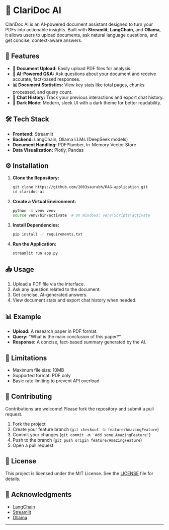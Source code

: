 
# 📘 ClariDoc AI

ClariDoc AI is an AI-powered document assistant designed to turn your PDFs into actionable insights. Built with **Streamlit**, **LangChain**, and **Ollama**, it allows users to upload documents, ask natural language questions, and get concise, context-aware answers.

## 🚀 Features

- **📄 Document Upload:** Easily upload PDF files for analysis.
- **🤖 AI-Powered Q&A:** Ask questions about your document and receive accurate, fact-based responses.
- **📊 Document Statistics:** View key stats like total pages, chunks processed, and query count.
- **💬 Chat History:** Track your previous interactions and export chat history.
- **🌙 Dark Mode:** Modern, sleek UI with a dark theme for better readability.

## 🛠️ Tech Stack

- **Frontend:** Streamlit
- **Backend:** LangChain, Ollama LLMs (DeepSeek models)
- **Document Handling:** PDFPlumber, In-Memory Vector Store
- **Data Visualization:** Plotly, Pandas

## ⚙️ Installation

1. **Clone the Repository:**  
   ```bash
   git clone https://github.com/2003saurabh/RAG-application.git
   cd claridoc-ai
   ```

2. **Create a Virtual Environment:**  
   ```bash
   python -m venv venv
   source venv/bin/activate  # On Windows: venv\Scripts\activate
   ```

3. **Install Dependencies:**  
   ```bash
   pip install -r requirements.txt
   ```

4. **Run the Application:**  
   ```bash
   streamlit run app.py
   ```

## 📥 Usage

1. Upload a PDF file via the interface.
2. Ask any question related to the document.
3. Get concise, AI-generated answers.
4. View document stats and export chat history when needed.

## 📊 Example

- **Upload:** A research paper in PDF format.
- **Query:** "What is the main conclusion of this paper?"
- **Response:** A concise, fact-based summary generated by the AI.

## 🚧 Limitations

- Maximum file size: 10MB
- Supported format: PDF only
- Basic rate limiting to prevent API overload

## 🙌 Contributing

Contributions are welcome! Please fork the repository and submit a pull request.

1. Fork the project
2. Create your feature branch (`git checkout -b feature/AmazingFeature`)
3. Commit your changes (`git commit -m 'Add some AmazingFeature'`)
4. Push to the branch (`git push origin feature/AmazingFeature`)
5. Open a pull request

## 📄 License

This project is licensed under the MIT License. See the [LICENSE](LICENSE) file for details.

## 🤝 Acknowledgments

- [LangChain](https://www.langchain.com/)
- [Streamlit](https://streamlit.io/)
- [Ollama](https://ollama.ai/)

---

